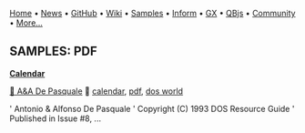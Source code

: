 [Home](https://qb64.com) • [News](../news.md) • [GitHub](https://github.com/QB64Official/qb64) • [Wiki](https://github.com/QB64Official/qb64/wiki) • [Samples](../samples.md) • [Inform](../inform.md) • [GX](../gx.md) • [QBjs](../qbjs.md) • [Community](../community.md) • [More...](../more.md)

## SAMPLES: PDF

**[Calendar](calendar/index.md)**

[🐝 A&A De Pasquale](a&a-de-pasquale.md) 🔗 [calendar](calendar.md), [pdf](pdf.md), [dos world](dos-world.md)

' Antonio & Alfonso De Pasquale ' Copyright (C) 1993 DOS Resource Guide ' Published in Issue #8, ...
